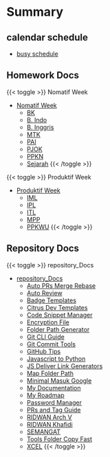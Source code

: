 # Summary

## calendar schedule
- [busy schedule](docs/Calender/Calender.md)

## Homework Docs
{{< toggle >}} Nomatif Week
- [Nomatif Week](docs/homework_Docs/nomatif_week/README.md)
  - [BK](docs/homework_Docs/nomatif_week/bk/README.md)
  - [B. Indo](docs/homework_Docs/nomatif_week/b_indo/README.md)
  - [B. Inggris](docs/homework_Docs/nomatif_week/b_ingris/README.md)
  - [MTK](docs/homework_Docs/nomatif_week/mtk/README.md)
  - [PAI](docs/homework_Docs/nomatif_week/pai/README.md)
  - [PJOK](docs/homework_Docs/nomatif_week/pjok/README.md)
  - [PPKN](docs/homework_Docs/nomatif_week/ppkn/README.md)
  - [Sejarah](docs/homework_Docs/nomatif_week/sejarah/README.md)
{{< /toggle >}}

{{< toggle >}} Produktif Week
- [Produktif Week](docs/homework_Docs/produktif_wekk/README.md)
  - [IML](docs/homework_Docs/produktif_wekk/iml/README.md)
  - [IPL](docs/homework_Docs/produktif_wekk/ipl/README.md)
  - [ITL](docs/homework_Docs/produktif_wekk/itl/README.md)
  - [MPP](docs/homework_Docs/produktif_wekk/mpp/README.md)
  - [PPKWU](docs/homework_Docs/produktif_wekk/ppkwu/README.md)
{{< /toggle >}}

## Repository Docs
{{< toggle >}} repository_Docs
- [repository_Docs](docs/repository_Docs/README.md)
  - [Auto PRs Merge Rebase](docs/repository_Docs/auto-prs-merge-rebase/README.md)
  - [Auto Review](docs/repository_Docs/auto-riview/README.md)
  - [Badge Templates](docs/repository_Docs/badgeTemplates/README.md)
  - [Citrus Dev Templates](docs/repository_Docs/CitrusDevTemplates/README.md)
  - [Code Snippet Manager](docs/repository_Docs/code_snippetManager/README.md)
  - [Encryption File](docs/repository_Docs/encryptionFile/README.md)
  - [Folder Path Generator](docs/repository_Docs/folderPathGrnerator/README.md)
  - [Git CLI Guide](docs/repository_Docs/git-cli-guide/README.md)
  - [Git Commit Tools](docs/repository_Docs/git-commit-tools/README.md)
  - [GitHub Tips](docs/repository_Docs/githubTips/README.md)
  - [Javascript to Python](docs/repository_Docs/Javascript_To_Python/README.md)
  - [JS Deliver Link Generators](docs/repository_Docs/jsDeliverLinkGenerators/README.md)
  - [Map Folder Path](docs/repository_Docs/Map_Folder_path/README.md)
  - [Minimal Masuk Google](docs/repository_Docs/MinimalMasukGoogle/README.md)
  - [My Documentation](docs/repository_Docs/MyDocumentation/README.md)
  - [My Roadmap](docs/repository_Docs/MyRoadmap/README.md)
  - [Password Manager](docs/repository_Docs/passowrd_manager/README.md)
  - [PRs and Tag Guide](docs/repository_Docs/PRs-and-tagGuide/README.md)
  - [RIDWAN Arch V](docs/repository_Docs/ridwan-arch-v/README.md)
  - [RIDWAN Khafidi](docs/repository_Docs/ridwankhafidi/README.md)
  - [SEMANGAT](docs/repository_Docs/SEMANGAT/README.md)
  - [Tools Folder Copy Fast](docs/repository_Docs/Tools-FolderCopyFast/README.md)
  - [XCEL](docs/repository_Docs/XCEL/README.md)
{{< /toggle >}}
